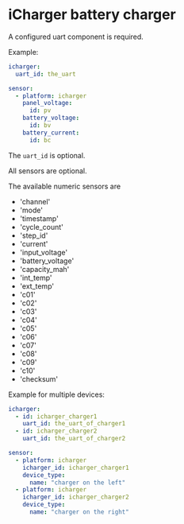 # iCharger battery charger

A configured uart component is required.

Example:
```yaml
icharger:
  uart_id: the_uart

sensor:
  - platform: icharger
    panel_voltage:
      id: pv
    battery_voltage:
      id: bv
    battery_current:
      id: bc
```

The `uart_id` is optional.

All sensors are optional.

The available numeric sensors are

- 'channel'
- 'mode'
- 'timestamp'
- 'cycle_count'
- 'step_id'
- 'current'
- 'input_voltage'
- 'battery_voltage'
- 'capacity_mah'
- 'int_temp'
- 'ext_temp'
- 'c01'
- 'c02'
- 'c03'
- 'c04'
- 'c05'
- 'c06'
- 'c07'
- 'c08'
- 'c09'
- 'c10'
- 'checksum'

Example for multiple devices:
```yaml
icharger:
  - id: icharger_charger1
    uart_id: the_uart_of_charger1
  - id: icharger_charger2
    uart_id: the_uart_of_charger2

sensor:
  - platform: icharger
    icharger_id: icharger_charger1
    device_type:
      name: "charger on the left"
  - platform: icharger
    icharger_id: icharger_charger2
    device_type:
      name: "charger on the right"
```

